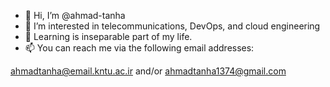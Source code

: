 - 👋 Hi, I’m @ahmad-tanha 
- 👀 I’m interested in telecommunications, DevOps, and cloud engineering
- 🌱 Learning is inseparable part of my life.
- 📫 You can reach me via the following email addresses: 

ahmadtanha@email.kntu.ac.ir and/or ahmadtanha1374@gmail.com 

<!---
ahmad-tanha/ahmad-tanha is a ✨ special ✨ repository because its `README.md` (this file) appears on your GitHub profile.
You can click the Preview link to take a look at your changes.
--->
